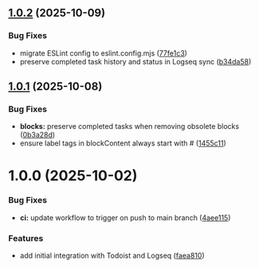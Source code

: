 ## [1.0.2](https://github.com/avelino/logseq-todoist-backup/compare/v1.0.1...v1.0.2) (2025-10-09)


### Bug Fixes

* migrate ESLint config to eslint.config.mjs ([77fe1c3](https://github.com/avelino/logseq-todoist-backup/commit/77fe1c3e30f9fd4f1bd5152ba6a6aaf2973475d3))
* preserve completed task history and status in Logseq sync ([b34da58](https://github.com/avelino/logseq-todoist-backup/commit/b34da58f9020cf3afd7fc25cf5ff0956da97d702))

## [1.0.1](https://github.com/avelino/logseq-todoist-backup/compare/v1.0.0...v1.0.1) (2025-10-08)


### Bug Fixes

* **blocks:** preserve completed tasks when removing obsolete blocks ([0b3a28d](https://github.com/avelino/logseq-todoist-backup/commit/0b3a28d60b241e2fbbf05395c3c52bf10848fa5d))
* ensure label tags in blockContent always start with # ([1455c11](https://github.com/avelino/logseq-todoist-backup/commit/1455c110e2881026b419649359c8f5b8ba33e966))

# 1.0.0 (2025-10-02)


### Bug Fixes

* **ci:** update workflow to trigger on push to main branch ([4aee115](https://github.com/avelino/logseq-todoist-backup/commit/4aee11595f36f7d64a43e2c9ef725ed962d63a3a))


### Features

* add initial integration with Todoist and Logseq ([faea810](https://github.com/avelino/logseq-todoist-backup/commit/faea810e4dc5f93fcf7b9f7d166d91d726704812))
